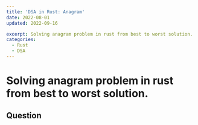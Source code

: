 ```yaml
---
title: 'DSA in Rust: Anagram'
date: 2022-08-01
updated: 2022-09-16

excerpt: Solving anagram problem in rust from best to worst solution.
categories:
  - Rust
  - DSA
---
```


<!-- Heading -->

# Solving anagram problem in rust from best to worst solution.

## Question